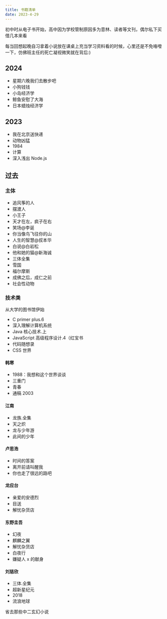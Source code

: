 ```yaml
---
title: 书籍清单
date: 2023-4-29
---
```


初中时从电子书开始，高中因为学校管制原因多为意林、读者等文刊，偶尔私下买借几本来看

每当回想起晚自习拿着小说放在课桌上充当学习资料看的时候，心里还是不免咯噔一下，仿佛班主任的死亡凝视微笑就在背后:)

## 2024

- 星期六晚我们去散步吧
- 小狗钱钱
- 小岛经济学
- 鲸鱼安慰了大海
- 日本蜡烛经济学

## 2023

- 我在北京送快递
- 动物凶猛
- 1984
- 计算
- 深入浅出 Node.js

## 过去

### 主体

- 追风筝的人
- 摆渡人
- 小王子
- 天才在左，疯子在右
- 笑场@李诞
- 你当像鸟飞往你的山
- 人生的智慧@叔本华
- 白说@白岩松
- 他和她的猫@新海诚
- 三体全集
- 雪国
- 福尔摩斯
- 成佛之后，成仁之前
- 社会性动物

### 技术类

从大学的图书馆伊始

- C primer plus.6
- 深入理解计算机系统
- Java 核心技术.上
- JavaScript 高级程序设计.4（红宝书
- 代码随想录
- CSS 世界

#### 韩寒

- 1988：我想和这个世界谈谈
- 三重门
- 青春
- 通稿 2003

#### 江南

- 龙族.全集
- 天之炽
- 龙与少年游
- 此间的少年

#### 卢思浩

- 时间的答案
- 离开前请叫醒我
- 你也走了很远的路吧

#### 龙应台

- 亲爱的安德烈
- 目送
- 解忧杂货店

#### 东野圭吾

- 幻夜
- 麒麟之翼
- 解忧杂货店
- 白夜行
- 嫌疑人 x 的献身

#### 刘慈欣

- 三体.全集
- 超新星纪元
- 2018
- 流浪地球

省去那些中二玄幻小说
